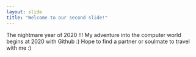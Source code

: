 ```yaml
---
layout: slide
title: "Welcome to our second slide!"
---
```

The nightmare year of 2020 !!! 
My adventure into the computer world begins at 2020 with Github :)
Hope to find a partner or soulmate to travel with me :)
